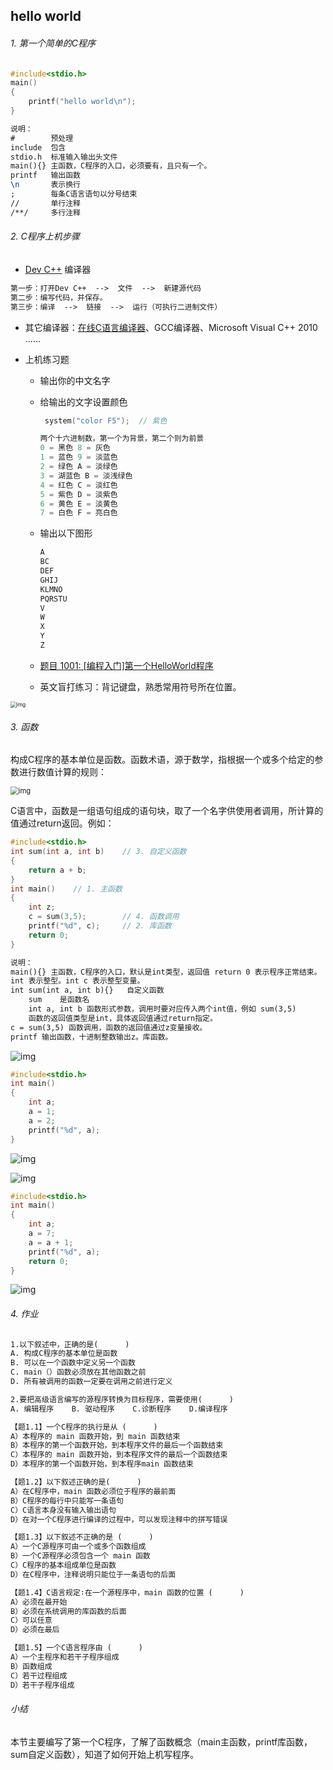 ## hello world

###### 1. 第一个简单的C程序

```c
#include<stdio.h>
main()
{
    printf("hello world\n");
}
```

```tex
说明：
#        预处理
include  包含
stdio.h  标准输入输出头文件
main(){} 主函数，C程序的入口，必须要有，且只有一个。
printf   输出函数
\n       表示换行
;        每条C语言语句以分号结束
//       单行注释 
/**/     多行注释
```

###### 2. C程序上机步骤

- [Dev C++](https://bloodshed-dev-c.en.softonic.com/) 编译器

```tex
第一步：打开Dev C++  -->  文件  -->  新建源代码 
第二步：编写代码，并保存。
第三步：编译  -->  链接  -->  运行（可执行二进制文件）
```

- 其它编译器：[在线C语言编译器](https://c.runoob.com/compile/11/)、GCC编译器、Microsoft Visual C++ 2010 ......

- 上机练习题

    - 输出你的中文名字

    - 给输出的文字设置颜色

      ```c
       system("color F5");  // 紫色
      
      两个十六进制数，第一个为背景，第二个则为前景
      0 = 黑色 8 = 灰色
      1 = 蓝色 9 = 淡蓝色
      2 = 绿色 A = 淡绿色
      3 = 湖蓝色 B = 淡浅绿色
      4 = 红色 C = 淡红色
      5 = 紫色 D = 淡紫色
      6 = 黄色 E = 淡黄色
      7 = 白色 F = 亮白色
      ```

    - 输出以下图形

      ```tex
      A
      BC
      DEF
      GHIJ
      KLMNO
      PQRSTU
      V
      W
      X
      Y
      Z
      ```

    - [题目 1001: [编程入门]第一个HelloWorld程序](https://www.dotcpp.com/oj/problem1001.html)
    - 英文盲打练习：背记键盘，熟悉常用符号所在位置。

<img src=".\images\打字" alt="img" style="zoom:60%;" />

###### 3. 函数

构成C程序的基本单位是函数。函数术语，源于数学，指根据一个或多个给定的参数进行数值计算的规则：

<img src=".\images\hanshu.png" alt="img" style="zoom:80%;" />

C语言中，函数是一组语句组成的语句块，取了一个名字供使用者调用，所计算的值通过return返回。例如：

```c
#include<stdio.h>
int sum(int a, int b)    // 3. 自定义函数
{
    return a + b;
}
int main()	  // 1. 主函数
{
    int z;
    c = sum(3,5);        // 4. 函数调用
    printf("%d", c);     // 2. 库函数
    return 0;
}
```

```tex
说明：
main(){} 主函数，C程序的入口，默认是int类型，返回值 return 0 表示程序正常结束。
int 表示整型。int c 表示整型变量。
int sum(int a, int b){}   自定义函数
    sum    是函数名
    int a, int b 函数形式参数，调用时要对应传入两个int值，例如 sum(3,5)
    函数的返回值类型是int，具体返回值通过return指定。
c = sum(3,5) 函数调用，函数的返回值通过z变量接收。
printf 输出函数，十进制整数输出z。库函数。

```

![img](.\images\inta.jpg)

```c
#include<stdio.h>
int main()
{
    int a;
    a = 1;
    a = 2;
    printf("%d", a);
}
```



![img](.\images\inta12.jpg)

![img](.\images\printf.jpg)

```c
#include<stdio.h>
int main()
{
    int a;
    a = 7;
    a = a + 1;
    printf("%d", a);
    return 0;
}
```

![img](.\images\intajia1.jpg)

###### 4. 作业

```tex
1.以下叙述中，正确的是(      )
A. 构成C程序的基本单位是函数
B. 可以在一个函数中定义另一个函数
C. main（）函数必须放在其他函数之前
D. 所有被调用的函数一定要在调用之前进行定义

2.要把高级语言编写的源程序转换为目标程序，需要使用(      )
A. 编辑程序    B. 驱动程序    C.诊断程序    D.编译程序

【题1.1】一个C程序的执行是从 (      )
A）本程序的 main 函数开始，到 main 函数结束
B）本程序的第一个函数开始，到本程序文件的最后一个函数结束
C）本程序的 main 函数开始，到本程序文件的最后一个函数结束
D）本程序的第一个函数开始，到本程序main 函数结束

【题1.2】以下叙述正确的是(      )
A）在C程序中，main 函数必须位于程序的最前面
B）C程序的每行中只能写一条语句
C）C语言本身没有输入输出语句
D）在对一个C程序进行编译的过程中，可以发现注释中的拼写错误

【题1.3】以下叙述不正确的是 (      )
A）一个C源程序可由一个或多个函数组成
B）一个C源程序必须包含一个 main 函数
C）C程序的基本组成单位是函数
D）在C程序中，注释说明只能位于一条语句的后面

【题1.4】C语言规定∶在一个源程序中，main 函数的位置 (      )
A）必须在最开始
B）必须在系统调用的库函数的后面
C）可以任意
D）必须在最后

【题1.5】一个C语言程序由 (      )
A）一个主程序和若干子程序组成
B）函数组成
C）若干过程组成
D）若干子程序组成

```

###### 小结

本节主要编写了第一个C程序，了解了函数概念（main主函数，printf库函数，sum自定义函数），知道了如何开始上机写程序。
